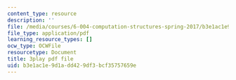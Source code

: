 ```yaml
---
content_type: resource
description: ''
file: /media/courses/6-004-computation-structures-spring-2017/b3e1ac1e9d1add429df3bcf35757659e_H0xGKKpKaRE.pdf
file_type: application/pdf
learning_resource_types: []
ocw_type: OCWFile
resourcetype: Document
title: 3play pdf file
uid: b3e1ac1e-9d1a-dd42-9df3-bcf35757659e
---
```

